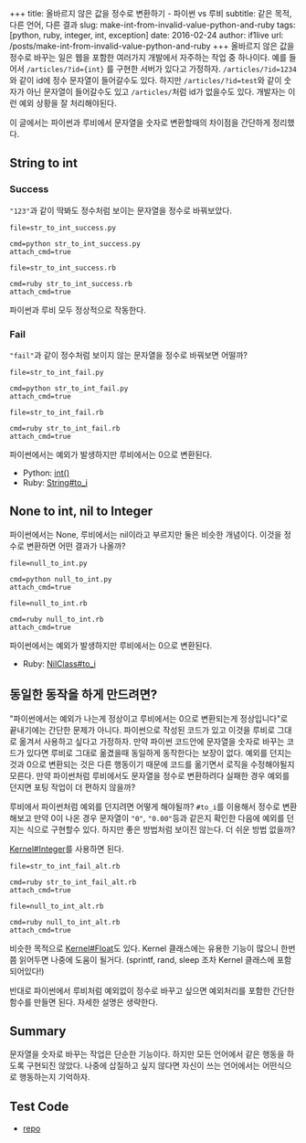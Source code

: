 +++
title: 올바르지 않은 값을 정수로 변환하기 - 파이썬 vs 루비
subtitle: 같은 목적, 다른 언어, 다른 결과
slug: make-int-from-invalid-value-python-and-ruby
tags: [python, ruby, integer, int, exception]
date: 2016-02-24
author: if1live
url: /posts/make-int-from-invalid-value-python-and-ruby
+++
올바르지 않은 값을 정수로 바꾸는 일은 웹을 포함한 여러가지 개발에서 자주하는 작업 중 하나이다.
예를 들어서 `/articles/?id={int}` 를 구현한 서버가 있다고 가정하자.
`/articles/?id=1234`와 같이 id에 정수 문자열이 들어갈수도 있다.
하지만 `/articles/?id=test`와 같이 숫자가 아닌 문자열이 들어갈수도 있고 `/articles/`처럼 id가 없을수도 있다.
개발자는 이런 예외 상황을 잘 처리해야된다.

이 글에서는 파이썬과 루비에서 문자열을 숫자로 변환할때의 차이점을 간단하게 정리했다.

## String to int

### Success
`"123"`과 같이 딱봐도 정수처럼 보이는 문자열을 정수로 바꿔보았다.

~~~maya:view
file=str_to_int_success.py
~~~

~~~maya:execute
cmd=python str_to_int_success.py
attach_cmd=true
~~~

~~~maya:view
file=str_to_int_success.rb
~~~

~~~maya:execute
cmd=ruby str_to_int_success.rb
attach_cmd=true
~~~

파이썬과 루비 모두 정상적으로 작동한다.

### Fail
`"fail"`과 같이 정수처럼 보이지 않는 문자열을 정수로 바꿔보면 어떨까?

~~~maya:view
file=str_to_int_fail.py
~~~

~~~maya:execute
cmd=python str_to_int_fail.py
attach_cmd=true
~~~

~~~maya:view
file=str_to_int_fail.rb
~~~

~~~maya:execute
cmd=ruby str_to_int_fail.rb
attach_cmd=true
~~~

파이썬에서는 예외가 발생하지만 루비에서는 0으로 변환된다.

* Python: [int()](https://docs.python.org/3.5/library/functions.html#int)
* Ruby: [String#to_i](http://ruby-doc.org/core-2.3.0/String.html#method-i-to_i)


## None to int, nil to Integer
파이썬에서는 None, 루비에서는 nil이라고 부르지만 둘은 비슷한 개념이다.
이것을 정수로 변환하면 어떤 결과가 나올까?

~~~maya:view
file=null_to_int.py
~~~

~~~maya:execute
cmd=python null_to_int.py
attach_cmd=true
~~~

~~~maya:view
file=null_to_int.rb
~~~

~~~maya:execute
cmd=ruby null_to_int.rb
attach_cmd=true
~~~

파이썬에서는 예외가 발생하지만 루비에서는 0으로 변환된다.

* Ruby: [NilClass#to_i](http://ruby-doc.org/core-2.3.0/NilClass.html#method-i-to_i)

## 동일한 동작을 하게 만드려면?

"파이썬에서는 예외가 나는게 정상이고 루비에서는 0으로 변환되는게 정상입니다"로 끝내기에는 간단한 문제가 아니다.
파이썬으로 작성된 코드가 있고 이것을 루비로 그대로 옮겨서 사용하고 싶다고 가정하자.
만약 파이썬 코드안에 문자열을 숫자로 바꾸는 코드가 있다면 루비로 그대로 옮겼을때 동일하게 동작한다는 보장이 없다.
예외를 던지는 것과 0으로 변환되는 것은 다른 행동이기 때문에 코드를 옮기면서 로직을 수정해야될지 모른다.
만약 파이썬처럼 루비에서도 문자열을 정수로 변환하려다 실패한 경우 예외를 던지면 포팅 작업이 더 편하지 않을까?

루비에서 파이썬처럼 예외를 던지려면 어떻게 해야될까?
`#to_i`를 이용해서 정수로 변환해보고 만약 0이 나온 경우 문자열이 `"0"`, `"0.00"`등과 같은지 확인한 다음에 예외를 던지는 식으로  구현할수 있다.
하지만 좋은 방법처럼 보이진 않는다. 더 쉬운 방법 없을까?

[Kernel#Integer](http://ruby-doc.org/core-2.2.0/Kernel.html#method-i-Integer)를 사용하면 된다.

~~~maya:view
file=str_to_int_fail_alt.rb
~~~

~~~maya:execute
cmd=ruby str_to_int_fail_alt.rb
attach_cmd=true
~~~

~~~maya:view
file=null_to_int_alt.rb
~~~

~~~maya:execute
cmd=ruby null_to_int_alt.rb
attach_cmd=true
~~~

비슷한 목적으로 [Kernel#Float](http://ruby-doc.org/core-2.2.0/Kernel.html#method-i-Float)도 있다.
Kernel 클래스에는 유용한 기능이 많으니 한번쯤 읽어두면 나중에 도움이 될거다.
(sprintf, rand, sleep 조차 Kernel 클래스에 포함되어있다!)

반대로 파이썬에서 루비처럼 예외없이 정수로 바꾸고 싶으면 예외처리를 포함한 간단한 함수를 만들면 된다.
자세한 설명은 생략한다.

## Summary
문자열을 숫자로 바꾸는 작업은 단순한 기능이다.
하지만 모든 언어에서 같은 행동을 하도록 구현되진 않았다.
나중에 삽질하고 싶지 않다면 자신이 쓰는 언어에서는 어떤식으로 행동하는지 기억하자.

## Test Code
* [repo](https://github.com/if1live/libsora.so/tree/master/content/development/make-int-from-invalid-value-python-and-ruby)
